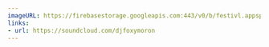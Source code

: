 ```yaml
---
imageURL: https://firebasestorage.googleapis.com:443/v0/b/festivl.appspot.com/o/userContent%2F2E789E9F-3E13-4EDB-9D5F-BFB42F57DFE9.png?alt=media&token=91e45cad-22d1-42e2-9f99-dfc1e674df77
links:
- url: https://soundcloud.com/djfoxymoron
---
```

